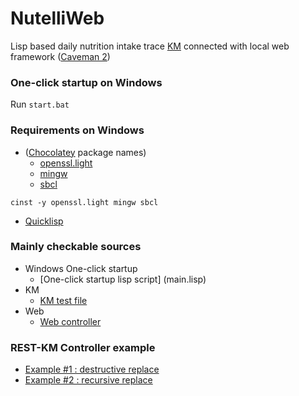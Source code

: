 # NutelliWeb
Lisp based daily nutrition intake trace [KM](http://www.cs.utexas.edu/users/mfkb/km.html) connected with local web framework ([Caveman 2](http://8arrow.org/caveman/))

### One-click startup on Windows
Run `start.bat`

### Requirements on Windows
  * ([Chocolatey](https://chocolatey.org) package names)
    * [openssl.light](https://chocolatey.org/packages/openssl.light)
    * [mingw](https://chocolatey.org/packages/mingw)
    * [sbcl](https://chocolatey.org/packages/sbcl)
```
cinst -y openssl.light mingw sbcl
```
  * [Quicklisp](https://www.quicklisp.org/beta/)

### Mainly checkable sources
  * Windows One-click startup
    * [One-click startup lisp script] (main.lisp)
  * KM
    * [KM test file](t/kb.lisp)
  * Web
    * [Web controller](webapp/src/web.lisp)

### REST-KM Controller example
  * [Example #1 : destructive replace](webapp/src/web.lisp#L49)
  * [Example #2 : recursive replace](webapp/src/web.lisp#L110)